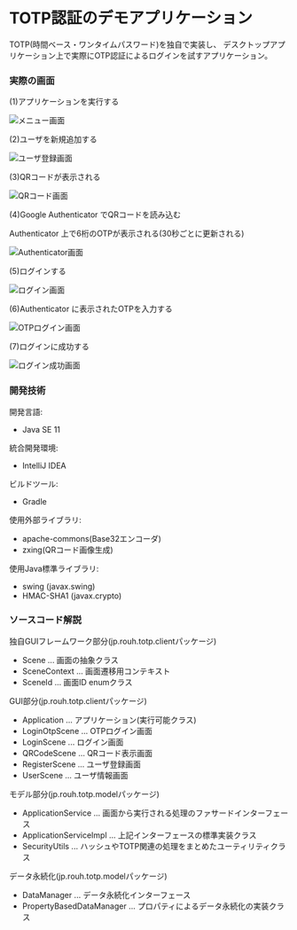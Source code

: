 # TOTP認証のデモアプリケーション

TOTP(時間ベース・ワンタイムパスワード)を独自で実装し、
デスクトップアプリケーション上で実際にOTP認証によるログインを試すアプリケーション。

### 実際の画面

(1)アプリケーションを実行する

![メニュー画面](./documents/screenshots/menu.jpg)

(2)ユーザを新規追加する

![ユーザ登録画面](./documents/screenshots/register.jpg)

(3)QRコードが表示される

![QRコード画面](./documents/screenshots/qrcode.jpg)

(4)Google Authenticator でQRコードを読み込む

Authenticator 上で6桁のOTPが表示される(30秒ごとに更新される)

![Authenticator画面](./documents/screenshots/authenticator.jpg)

(5)ログインする

![ログイン画面](./documents/screenshots/login.jpg)

(6)Authenticator に表示されたOTPを入力する

![OTPログイン画面](./documents/screenshots/otp.jpg)

(7)ログインに成功する

![ログイン成功画面](./documents/screenshots/success.jpg)

### 開発技術

開発言語:
* Java SE 11

統合開発環境:
* IntelliJ IDEA

ビルドツール:
* Gradle

使用外部ライブラリ:
* apache-commons(Base32エンコーダ)
* zxing(QRコード画像生成)

使用Java標準ライブラリ:
* swing (javax.swing)
* HMAC-SHA1 (javax.crypto)

### ソースコード解説

独自GUIフレームワーク部分(jp.rouh.totp.clientパッケージ)
* Scene ... 画面の抽象クラス
* SceneContext ... 画面遷移用コンテキスト
* SceneId ... 画面ID enumクラス

GUI部分(jp.rouh.totp.clientパッケージ)
* Application ... アプリケーション(実行可能クラス)
* LoginOtpScene ... OTPログイン画面
* LoginScene ... ログイン画面
* QRCodeScene ... QRコード表示画面
* RegisterScene ... ユーザ登録画面
* UserScene ... ユーザ情報画面

モデル部分(jp.rouh.totp.modelパッケージ)
* ApplicationService ... 画面から実行される処理のファサードインターフェース
* ApplicationServiceImpl ... 上記インターフェースの標準実装クラス
* SecurityUtils ... ハッシュやTOTP関連の処理をまとめたユーティリティクラス

データ永続化(jp.rouh.totp.modelパッケージ)
* DataManager ... データ永続化インターフェース
* PropertyBasedDataManager ... プロパティによるデータ永続化の実装クラス
